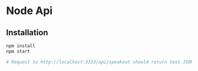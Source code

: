 # Node Api

<!-- IG Visitors Wifi - pcg78gk4 -->

## Installation

```bash
npm install
npm start

# Request to http://localhost:3333/api/speakout should return test JSON
```
